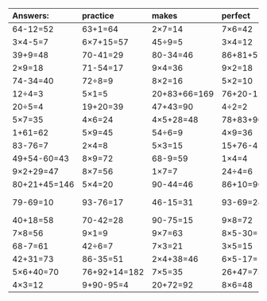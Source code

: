 | Answers: | practice | makes | perfect | ! |
| :--- | :--- | :--- | :--- | :--- |
| 64-12=52 | 63+1=64 | 2×7=14 | 7×6=42 | 8×8=64 | 
| 3×4-5=7 | 6×7+15=57 | 45÷9=5 | 3×4=12 | 95-66=29 | 
| 39+9=48 | 70-41=29 | 80-34=46 | 86+81+5=172 | 9×6+33=87 | 
| 2×9=18 | 71-54=17 | 9×4=36 | 9×2=18 | 9×9=81 | 
| 74-34=40 | 72÷8=9 | 8×2=16 | 5×2=10 | 86-79=7 | 
| 12÷4=3 | 5×1=5 | 20+83+66=169 | 76+20-12=84 | 74-26=48 | 
| 20÷5=4 | 19+20=39 | 47+43=90 | 4÷2=2 | 27+45=72 | 
| 5×7=35 | 4×6=24 | 4×5+28=48 | 78+83+90=251 | 4×8+24=56 | 
| 1+61=62 | 5×9=45 | 54÷6=9 | 4×9=36 | 6÷3=2 | 
| 83-76=7 | 2×4=8 | 5×3=15 | 15+76-4=87 | 72-28=44 | 
| 49+54-60=43 | 8×9=72 | 68-9=59 | 1×4=4 | 7×2=14 | 
| 9×2+29=47 | 8×7=56 | 1×7=7 | 24÷4=6 | 76-54=22 | 
| 80+21+45=146 | 5×4=20 | 90-44=46 | 86+10=96 | 3×8=24 | 
| 79-69=10 | 93-76=17 | 46-15=31 | 93-69=24 | 74+12-59=27 | 
| 40+18=58 | 70-42=28 | 90-75=15 | 9×8=72 | 4×5-11=9 | 
| 7×8=56 | 9×1=9 | 9×7=63 | 8×5-30=10 | 32÷4=8 | 
| 68-7=61 | 42÷6=7 | 7×3=21 | 3×5=15 | 40÷5=8 | 
| 42+31=73 | 86-35=51 | 2×4+38=46 | 6×5-17=13 | 2×3=6 | 
| 5×6+40=70 | 76+92+14=182 | 7×5=35 | 26+47=73 | 5×8=40 | 
| 4×3=12 | 9+90-95=4 | 20+72=92 | 8×6=48 | 4×4-9=7 | 
